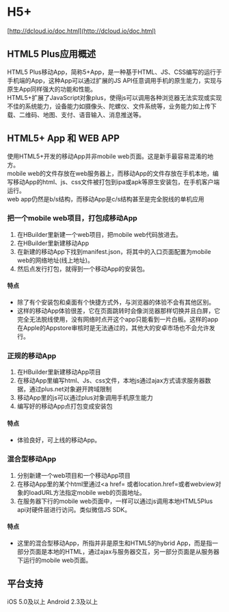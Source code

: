 # H5+
[http://dcloud.io/doc.html](http://dcloud.io/doc.html)

## HTML5 Plus应用概述
HTML5 Plus移动App，简称5+App，是一种基于HTML、JS、CSS编写的运行于手机端的App，这种App可以通过扩展的JS API任意调用手机的原生能力，实现与原生App同样强大的功能和性能。 </br>
HTML5+扩展了JavaScript对象plus，使得js可以调用各种浏览器无法实现或实现不佳的系统能力，设备能力如摄像头、陀螺仪、文件系统等，业务能力如上传下载、二维码、地图、支付、语音输入、消息推送等。

## HTML5+ App 和 WEB APP
使用HTML5+开发的移动App并非mobile web页面。这是新手最容易混淆的地方。</br>
mobile web的文件存放在web服务器上，而移动App的文件存放在手机本地，编写移动App的html、js、css文件被打包到ipa或apk等原生安装包，在手机客户端运行。</br>
web app仍然是b/s结构，而移动App是c/s结构甚至是完全脱线的单机应用

### 把一个mobile web项目，打包成移动App
1. 在HBuilder里新建一个web项目，把mobile web代码放进去。
2. 在HBuilder里新建移动App
3. 在新建的移动App下找到manifest.json，将其中的入口页面配置为mobile web的网络地址(线上地址)。
4. 然后点发行打包，就得到一个移动App的安装包。

#### 特点
- 除了有个安装包和桌面有个快捷方式外，与浏览器的体验不会有其他区别。
- 这样的移动App体验很差，它在页面跳转时会像浏览器那样切换并且白屏，它完全无法脱线使用，没有网络时点开这个app只能看到一片白板。这样的app在Apple的Appstore审核时是无法通过的，其他大的安卓市场也不会允许发行。

### 正规的移动App
1. 在HBuilder里新建移动App项目
2. 在移动App里编写html、Js、css文件，本地js通过ajax方式请求服务器数据，通过plus.net对象避开跨域限制
3. 移动App里的js可以通过plus对象调用手机原生能力
4. 编写好的移动App点打包变成安装包

#### 特点
- 体验良好，可上线的移动App。


### 混合型移动App
1. 分别新建一个web项目和一个移动App项目
2. 在移动App里的某个html里通过<a href= 或者location.href=或者webview对象的loadURL方法指定mobile web的页面地址。
3. 在服务器下行的mobile web页面中，一样可以通过js调用本地HTML5Plus api对硬件层进行访问。类似微信JS SDK。

#### 特点
- 这里的混合型移动App，所指并非是原生和HTML5的hybrid App，而是指一部分页面是本地的HTML，通过ajax与服务器交互，另一部分页面是从服务器下运行的mobile web页面。

## 平台支持
iOS 5.0及以上
Android 2.3及以上

